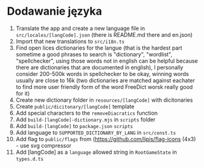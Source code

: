 # Dodawanie języka
1. Translate the app and create a new language file in `src/locales/[langCode].json` (there is README.md there and en.json)
2. Import that new translations to `src/i18n.ts`
3. Find open lices dictionaries for the langue (that is the hardest part sometime a good phrases to search is "dictionary", "wordlist", "spellchecker", using those words not in english can be helpful because there are dictionaries that are documented in english), I personally consider 200-500k words in spellchecker to be okay, winning words usually are close to 16k (two dictionaries are matched against eachater to find more user friendly form of the word FreeDict worsk really good for it)
4. Create new dictionary folder in `resources/[langCode]` with dicitonaries
5. Create `public/dicitonary/[langCode]` template 
7. Add special characters to the `removeDiacratics` function
6. Add `build-[langCode]-dictionary.mjs` in `scripts` folder
8. Add `build-[langCode]` to `package.json` `scripts`
9. Add language to `SUPPORTED_DICTIONARY_BY_LANG` in `src/const.ts`
10. Add flag to `public/flags` from (https://github.com/lipis/flag-icons (4x3) - use svg compressor
11. Add [langCode] as a `language` allowed string in `RootGameState` in `types.d.ts`
